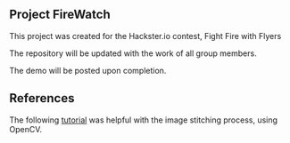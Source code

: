 Project FireWatch
---
This project was created for the Hackster.io contest, Fight Fire with Flyers

The repository will be updated with the work of all group members.

The demo will be posted upon completion.

References
---
The following [tutorial](https://www.pyimagesearch.com/2018/12/17/image-stitching-with-opencv-and-python/) was helpful with the image stitching process, using OpenCV.
